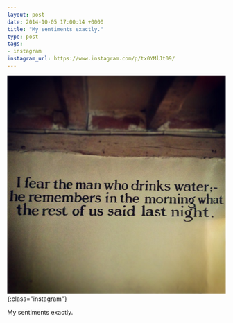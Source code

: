 ```yaml
---
layout: post
date: 2014-10-05 17:00:14 +0000
title: "My sentiments exactly."
type: post
tags:
- instagram
instagram_url: https://www.instagram.com/p/tx0YMlJt09/
---
```


![Instagram - tx0YMlJt09](/assets/tx0YMlJt09.jpg){:class="instagram"}

My sentiments exactly.
